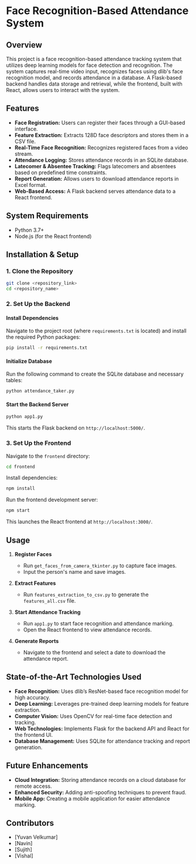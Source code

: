# Face Recognition-Based Attendance System

## Overview
This project is a face recognition-based attendance tracking system that utilizes deep learning models for face detection and recognition. The system captures real-time video input, recognizes faces using dlib's face recognition model, and records attendance in a database. A Flask-based backend handles data storage and retrieval, while the frontend, built with React, allows users to interact with the system.

## Features
- **Face Registration:** Users can register their faces through a GUI-based interface.
- **Feature Extraction:** Extracts 128D face descriptors and stores them in a CSV file.
- **Real-Time Face Recognition:** Recognizes registered faces from a video stream.
- **Attendance Logging:** Stores attendance records in an SQLite database.
- **Latecomer & Absentee Tracking:** Flags latecomers and absentees based on predefined time constraints.
- **Report Generation:** Allows users to download attendance reports in Excel format.
- **Web-Based Access:** A Flask backend serves attendance data to a React frontend.

## System Requirements
- Python 3.7+
- Node.js (for the React frontend)

## Installation & Setup
### 1. Clone the Repository
```sh
git clone <repository_link>
cd <repository_name>
```

### 2. Set Up the Backend
#### Install Dependencies
Navigate to the project root (where `requirements.txt` is located) and install the required Python packages:
```sh
pip install -r requirements.txt
```

#### Initialize Database
Run the following command to create the SQLite database and necessary tables:
```sh
python attendance_taker.py
```

#### Start the Backend Server
```sh
python app1.py
```
This starts the Flask backend on `http://localhost:5000/`.

### 3. Set Up the Frontend
Navigate to the `frontend` directory:
```sh
cd frontend
```
Install dependencies:
```sh
npm install
```
Run the frontend development server:
```sh
npm start
```
This launches the React frontend at `http://localhost:3000/`.

## Usage
1. **Register Faces**
   - Run `get_faces_from_camera_tkinter.py` to capture face images.
   - Input the person's name and save images.

2. **Extract Features**
   - Run `features_extraction_to_csv.py` to generate the `features_all.csv` file.

3. **Start Attendance Tracking**
   - Run `app1.py` to start face recognition and attendance marking.
   - Open the React frontend to view attendance records.

4. **Generate Reports**
   - Navigate to the frontend and select a date to download the attendance report.

## State-of-the-Art Technologies Used
- **Face Recognition:** Uses dlib’s ResNet-based face recognition model for high accuracy.
- **Deep Learning:** Leverages pre-trained deep learning models for feature extraction.
- **Computer Vision:** Uses OpenCV for real-time face detection and tracking.
- **Web Technologies:** Implements Flask for the backend API and React for the frontend UI.
- **Database Management:** Uses SQLite for attendance tracking and report generation.

## Future Enhancements
- **Cloud Integration:** Storing attendance records on a cloud database for remote access.
- **Enhanced Security:** Adding anti-spoofing techniques to prevent fraud.
- **Mobile App:** Creating a mobile application for easier attendance marking.

## Contributors
- [Yuvan Velkumar]
- [Navin]
- [Sujith]
- [Vishal]




